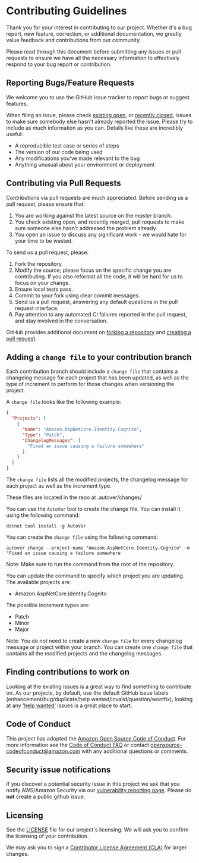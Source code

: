 # Contributing Guidelines

Thank you for your interest in contributing to our project. Whether it's a bug report, new feature, correction, or additional 
documentation, we greatly value feedback and contributions from our community.

Please read through this document before submitting any issues or pull requests to ensure we have all the necessary 
information to effectively respond to your bug report or contribution.


## Reporting Bugs/Feature Requests

We welcome you to use the GitHub issue tracker to report bugs or suggest features.

When filing an issue, please check [existing open](https://github.com/aws/aws-aspnet-cognito-identity-provider/issues), or [recently closed](https://github.com/aws/aws-aspnet-cognito-identity-provider/issues?utf8=%E2%9C%93&q=is%3Aissue%20is%3Aclosed%20), issues to make sure somebody else hasn't already 
reported the issue. Please try to include as much information as you can. Details like these are incredibly useful:

* A reproducible test case or series of steps
* The version of our code being used
* Any modifications you've made relevant to the bug
* Anything unusual about your environment or deployment


## Contributing via Pull Requests
Contributions via pull requests are much appreciated. Before sending us a pull request, please ensure that:

1. You are working against the latest source on the *master* branch.
2. You check existing open, and recently merged, pull requests to make sure someone else hasn't addressed the problem already.
3. You open an issue to discuss any significant work - we would hate for your time to be wasted.

To send us a pull request, please:

1. Fork the repository.
2. Modify the source; please focus on the specific change you are contributing. If you also reformat all the code, it will be hard for us to focus on your change.
3. Ensure local tests pass.
4. Commit to your fork using clear commit messages.
5. Send us a pull request, answering any default questions in the pull request interface.
6. Pay attention to any automated CI failures reported in the pull request, and stay involved in the conversation.

GitHub provides additional document on [forking a repository](https://help.github.com/articles/fork-a-repo/) and 
[creating a pull request](https://help.github.com/articles/creating-a-pull-request/).

## Adding a `change file` to your contribution branch

Each contribution branch should include a `change file` that contains a changelog message for each project that has been updated, as well as the type of increment to perform for those changes when versioning the project.

A `change file` looks like the following example:
```json
{
  "Projects": [
    {
      "Name": "Amazon.AspNetCore.Identity.Cognito",
      "Type": "Patch",
      "ChangelogMessages": [
        "Fixed an issue causing a failure somewhere"
      ]
    }
  ]
}
```
The `change file` lists all the modified projects, the changelog message for each project as well as the increment type. 

These files are located in the repo at .autover/changes/

You can use the `AutoVer` tool to create the change file. You can install it using the following command:
```
dotnet tool install -g AutoVer
```

You can create the `change file` using the following command:
```
autover change --project-name "Amazon.AspNetCore.Identity.Cognito" -m "Fixed an issue causing a failure somewhere
```
Note: Make sure to run the command from the root of the repository.

You can update the command to specify which project you are updating.
The available projects are:
* Amazon.AspNetCore.Identity.Cognito

The possible increment types are:
* Patch
* Minor
* Major

Note: You do not need to create a new `change file` for every changelog message or project within your branch. You can create one `change file` that contains all the modified projects and the changelog messages.

## Finding contributions to work on
Looking at the existing issues is a great way to find something to contribute on. As our projects, by default, use the default GitHub issue labels (enhancement/bug/duplicate/help wanted/invalid/question/wontfix), looking at any ['help wanted'](https://github.com/aws/aws-aspnet-cognito-identity-provider/labels/help%20wanted) issues is a great place to start. 


## Code of Conduct
This project has adopted the [Amazon Open Source Code of Conduct](https://aws.github.io/code-of-conduct). 
For more information see the [Code of Conduct FAQ](https://aws.github.io/code-of-conduct-faq) or contact 
opensource-codeofconduct@amazon.com with any additional questions or comments.


## Security issue notifications
If you discover a potential security issue in this project we ask that you notify AWS/Amazon Security via our [vulnerability reporting page](http://aws.amazon.com/security/vulnerability-reporting/). Please do **not** create a public github issue.


## Licensing

See the [LICENSE](https://github.com/aws/aws-aspnet-cognito-identity-provider/blob/master/LICENSE) file for our project's licensing. We will ask you to confirm the licensing of your contribution.

We may ask you to sign a [Contributor License Agreement (CLA)](http://en.wikipedia.org/wiki/Contributor_License_Agreement) for larger changes.
